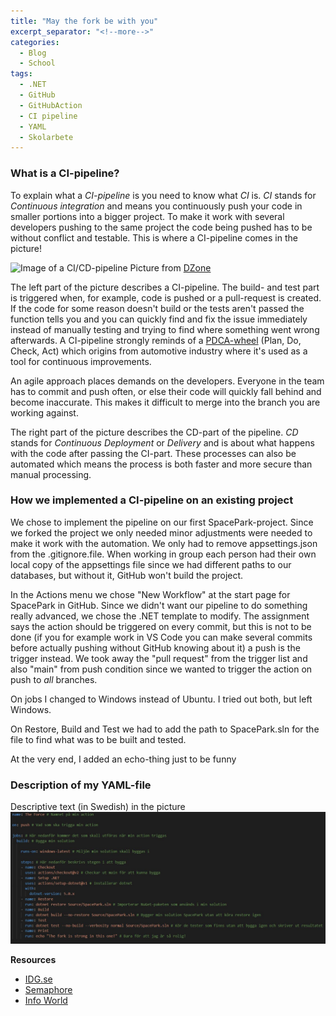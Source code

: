 ```yaml
---
title: "May the fork be with you"
excerpt_separator: "<!--more-->"
categories:
  - Blog
  - School
tags:
  - .NET
  - GitHub
  - GitHubAction
  - CI pipeline
  - YAML
  - Skolarbete
---
```


### What is a CI-pipeline?

To explain what a *CI-pipeline* is you need to know what *CI* is. 
*CI* stands for *Continuous integration* and means you continuously push your code in smaller portions into a bigger project. 
To make it work with several developers pushing to the same project the code being pushed has to be without conflict and testable. 
This is where a CI-pipeline comes in the picture!

![Image of a CI/CD-pipeline](https://www.edureka.co/blog/content/ver.1531719070/uploads/2018/07/What-is-Devops-CI-CD-Pipeline-Edureka.png)
Picture from [DZone](https://dzone.com/articles/learn-how-to-setup-a-cicd-pipeline-from-scratch)

The left part of the picture describes a CI-pipeline. The build- and test part is triggered when, for example, code is pushed or a pull-request is created. If the code for some reason doesn't build or the tests aren't passed the function tells you and you can quickly find and fix the issue immediately instead of manually testing and trying to find where something went wrong afterwards. A CI-pipeline strongly reminds of a [PDCA-wheel](https://en.wikipedia.org/wiki/PDCA) (Plan, Do, Check, Act) which origins from automotive industry where it's used as a tool for continuous improvements. 

An agile approach places demands on the developers. Everyone in the team has to commit and push often, or else their code will quickly fall behind and become inaccurate. This makes it difficult to merge into the branch you are working against.  

The right part of the picture describes the CD-part of the pipeline. *CD* stands for *Continuous Deployment* or *Delivery* and is about what happens with the code after passing the CI-part. These processes can also be automated which means the process is both faster and more secure than manual processing. 

### How we implemented a CI-pipeline on an existing project

We chose to implement the pipeline on our first SpacePark-project. 
Since we forked the project we only needed minor adjustments were needed to make it work with the automation.  We only had to remove appsettings.json from the .gitignore.file. When working in group each person had their own local copy of the appsettings file since we had different paths to our databases, but without it, GitHub won't build the project.  

In the Actions menu we chose "New Workflow" at the start page for SpacePark in GitHub. Since we didn't want our pipeline to do something really advanced, we chose the .NET template to modify. 
The assignment says the action should be triggered on every commit, but this is not to be done (if you for example work in VS Code you can make several commits before actually pushing without GitHub knowing about it) a push is the trigger instead. We took away the "pull request" from the trigger list and also "main" from push condition since we wanted to trigger the action on push to *all* branches. 

On jobs I changed to Windows instead of Ubuntu. I tried out both, but left Windows. 

On Restore, Build and Test we had to add the path to SpacePark.sln for the file to find what was to be built and tested. 

At the very end, I added an echo-thing just to be funny

### Description of my YAML-file

Descriptive text (in Swedish) in the picture
![My YAML-file](https://raw.githubusercontent.com/Baverstrand/Baverstrand.github.io/master/img/yamlexplained.JPG)


__Resources__
- [IDG.se](https://cio.idg.se/2.1782/1.730602/ci-cd-standiga-flodet)
- [Semaphore](https://semaphoreci.com/continuous-integration)
- [Info World](https://www.infoworld.com/article/3271126/what-is-cicd-continuous-integration-and-continuous-delivery-explained.html)